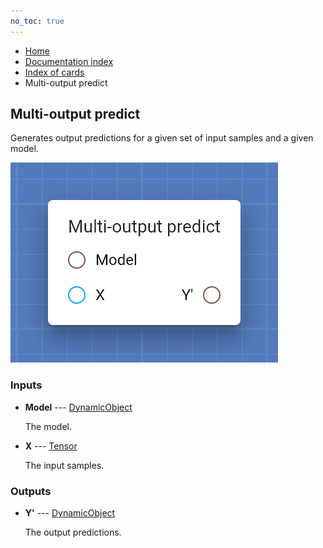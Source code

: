 ```yaml
---
no_toc: true
---
```


<ul class="breadcrumb">
    <li><a href="">Home</a></li>
    <li><a href="documentation">Documentation index</a></li>
    <li><a href="cards/">Index of cards</a></li>
    <li>Multi-output predict</li>
</ul>

## Multi-output predict

Generates output predictions for a given set of input samples and a given model.

!["Multi-output predict" card](assets/img/cards/multiOutputPredict.png)


### Inputs


* **Model** --- [DynamicObject](types/DynamicObject)

  The model.

* **X** --- [Tensor](types/Tensor)

  The input samples.





### Outputs


* **Y'** --- [DynamicObject](types/DynamicObject)

  The output predictions.





